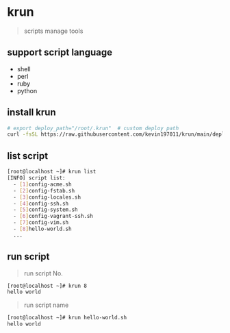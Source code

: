 # krun

> scripts manage tools

## support script language

- shell
- perl
- ruby
- python

## install krun

```bash
# export deploy_path="/root/.krun"  # custom deploy path
curl -fsSL https://raw.githubusercontent.com/kevin197011/krun/main/deploy.sh | bash
```

## list script

```bash
[root@localhost ~]# krun list
[INFO] script list:
  - [1]config-acme.sh
  - [2]config-fstab.sh
  - [3]config-locales.sh
  - [4]config-ssh.sh
  - [5]config-system.sh
  - [6]config-vagrant-ssh.sh
  - [7]config-vim.sh
  - [8]hello-world.sh
  ...
```

## run script

> run script No.

```bash
[root@localhost ~]# krun 8
hello world
```

> run script name

```bash
[root@localhost ~]# krun hello-world.sh
hello world
```